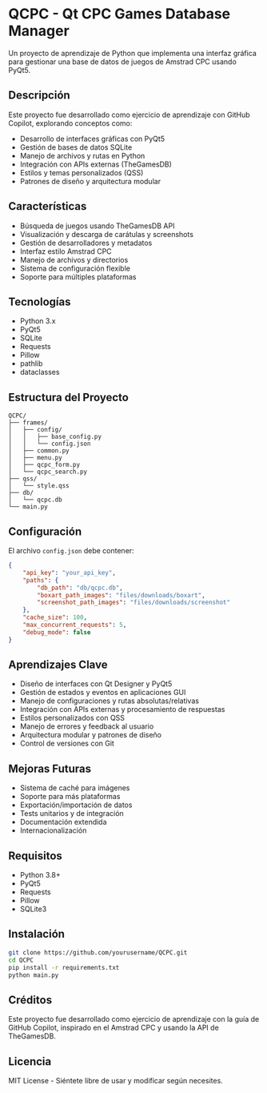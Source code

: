 # QCPC - Qt CPC Games Database Manager

Un proyecto de aprendizaje de Python que implementa una interfaz gráfica para gestionar una base de datos de juegos de Amstrad CPC usando PyQt5.

## Descripción

Este proyecto fue desarrollado como ejercicio de aprendizaje con GitHub Copilot, explorando conceptos como:

- Desarrollo de interfaces gráficas con PyQt5
- Gestión de bases de datos SQLite
- Manejo de archivos y rutas en Python
- Integración con APIs externas (TheGamesDB)
- Estilos y temas personalizados (QSS)
- Patrones de diseño y arquitectura modular

## Características

- Búsqueda de juegos usando TheGamesDB API
- Visualización y descarga de carátulas y screenshots
- Gestión de desarrolladores y metadatos
- Interfaz estilo Amstrad CPC
- Manejo de archivos y directorios
- Sistema de configuración flexible
- Soporte para múltiples plataformas

## Tecnologías

- Python 3.x
- PyQt5
- SQLite
- Requests
- Pillow
- pathlib
- dataclasses

## Estructura del Proyecto

```
QCPC/
├── frames/
│   ├── config/
│   │   ├── base_config.py
│   │   └── config.json
│   ├── common.py
│   ├── menu.py
│   ├── qcpc_form.py
│   └── qcpc_search.py
├── qss/
│   └── style.qss
├── db/
│   └── qcpc.db
└── main.py
```

## Configuración

El archivo `config.json` debe contener:

```json
{
    "api_key": "your_api_key",
    "paths": {
        "db_path": "db/qcpc.db",
        "boxart_path_images": "files/downloads/boxart",
        "screenshot_path_images": "files/downloads/screenshot"
    },
    "cache_size": 100,
    "max_concurrent_requests": 5,
    "debug_mode": false
}
```

## Aprendizajes Clave

- Diseño de interfaces con Qt Designer y PyQt5
- Gestión de estados y eventos en aplicaciones GUI
- Manejo de configuraciones y rutas absolutas/relativas
- Integración con APIs externas y procesamiento de respuestas
- Estilos personalizados con QSS
- Manejo de errores y feedback al usuario
- Arquitectura modular y patrones de diseño
- Control de versiones con Git

## Mejoras Futuras

- Sistema de caché para imágenes
- Soporte para más plataformas
- Exportación/importación de datos
- Tests unitarios y de integración
- Documentación extendida
- Internacionalización

## Requisitos

- Python 3.8+
- PyQt5
- Requests
- Pillow
- SQLite3

## Instalación

```bash
git clone https://github.com/yourusername/QCPC.git
cd QCPC
pip install -r requirements.txt
python main.py
```

## Créditos

Este proyecto fue desarrollado como ejercicio de aprendizaje con la guía de GitHub Copilot, inspirado en el Amstrad CPC y usando la API de TheGamesDB.

## Licencia

MIT License - Siéntete libre de usar y modificar según necesites.